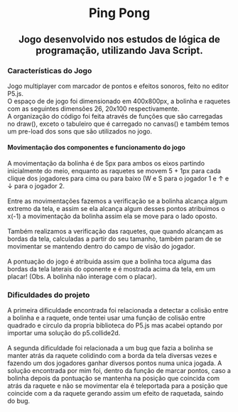 <h1 align="center">Ping Pong</h1>

<h2 align="center">Jogo desenvolvido nos estudos de lógica de programação, utilizando Java Script.</h2> 

<h3>Características do Jogo</h3>
<p>    
    Jogo multiplayer com marcador de pontos e efeitos sonoros, feito no editor P5.js.<br>
    O espaço de de jogo foi dimensionado em 400x800px, a bolinha e raquetes com as seguintes dimensões 26, 20x100 respectivamente.<br>
    A organização do código foi feita através de funções que são carregadas no draw(), exceto o tabuleiro que é carregado no canvas() e também temos um pre-load dos sons que são utilizados no jogo.<br> 
 </p>
 <h4>Movimentação dos componentes e funcionamento do jogo</h4>
 <p>
    A movimentação da bolinha é de 5px para ambos os eixos partindo inicialmente do meio, enquanto as raquetes se movem 5 + 1px para cada clique dos jogadores para cima ou para baixo (W e S para o jogador 1 e ↑ e ↓ para o jogador 2.<br>
    <br>
    Entre as movimentações fazemos a verificação se a bolinha alcança algum extremo da tela, e assim se ela alcança algum desses pontos atribuimos o x(-1) a movimentação da bolinha assim ela se move para o lado oposto.<br>
    <br>
    Também realizamos a verificação das raquetes, que quando alcançam as bordas da tela, calculadas a partir do seu tamanho, também param de se movimentar se mantendo dentro do campo de visão do jogador.<br> 
    <br>
    A pontuação do jogo é atribuida assim que a bolinha toca alguma das bordas da tela laterais do oponente e é mostrada acima da tela, em um placar! (Obs. A bolinha não interage com o placar).<br> 
</p>

<h3>Dificuldades do projeto</h3>
<p>
    A primeira dificuldade encontrada foi relacionada a detectar a colisão entre a bolinha e a raquete, onde tentei usar uma função de colisão entre quadrado e circulo da propria biblioteca do P5.js mas acabei optando por importar uma solução do p5.collide2d.<br>
    <br>
    A segunda dificuldade foi relacionada a um bug que fazia a bolinha se manter atrás da raquete colidindo com a borda da tela diversas vezes e fazendo um dos jogadores ganhar diversos pontos numa unica jogada. A solução encontrada por mim foi, dentro da função de marcar pontos, caso a bolinha depois da pontuação se mantenha na posição que coincida com atrás da raquete e não se movimentar ela é teleportada para a posição que coincide com a da raquete gerando assim um efeito de raquetada, saindo do bug. 
</p>
